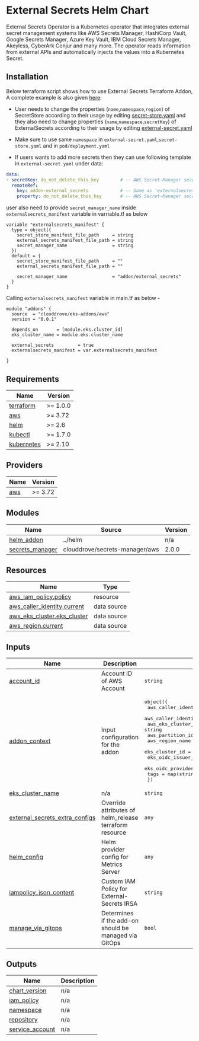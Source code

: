 # External Secrets Helm Chart

External Secrets Operator is a Kubernetes operator that integrates external secret management systems like AWS Secrets Manager, HashiCorp Vault, Google Secrets Manager, Azure Key Vault, IBM Cloud Secrets Manager, Akeyless, CyberArk Conjur and many more. The operator reads information from external APIs and automatically injects the values into a Kubernetes Secret.

## Installation
Below terraform script shows how to use External Secrets Terraform Addon, A complete example is also given [here](https://github.com/clouddrove/terraform-helm-eks-addons/blob/master/_examples/complete/main.tf).

- User needs to change the properties (`name`,`namespace`,`region`) of SecretStore according to their usage by editing [secret-store.yaml](https://github.com/clouddrove/terraform-aws-eks-addons/blob/master/_examples/complete/config/external-secret/secret-store.yaml)
and they also need to change properties (`name`,`namespace`,`secretKey`) of ExternalSecrets according to their usage by editing  [external-secret.yaml](https://github.com/clouddrove/terraform-aws-eks-addons/blob/master/_examples/complete/config/external-secret/external-secret.yaml)

- Make sure to use same `namespace` in `external-secret.yaml`,`secret-store.yaml` and in `pod/deployment.yaml`

- If users wants to add more secrets then they can use following template in `external-secret.yaml` under data:

```yml
data:
- secretKey: do_not_delete_this_key        # -- AWS Secret-Manager secret key
  remoteRef:
    key: addon-external_secrets            # -- Same as 'externalsecrets_manifest["secret_manager_name"]
    property: do_not_delete_this_key       # -- AWS Secret-Manager secret key
```
user also need to provide `secret_manager_name` inside `externalsecrets_manifest` variable in varriable.tf as below
```hcl
variable "externalsecrets_manifest" {
  type = object({
    secret_store_manifest_file_path     = string
    external_secrets_manifest_file_path = string
    secret_manager_name                 = string
  })
  default = {
    secret_store_manifest_file_path     = ""
    external_secrets_manifest_file_path = ""

    secret_manager_name                 = "addon/external_secrets"
  }
}
```

Calling `externalsecrets_manifest` variable in main.tf as below -
```hcl
module "addons" {
  source  = "clouddrove/eks-addons/aws"
  version = "0.0.1"
  
  depends_on       = [module.eks.cluster_id]
  eks_cluster_name = module.eks.cluster_name

  external_secrets         = true
  externalsecrets_manifest = var.externalsecrets_manifest
  
}
```

<!-- BEGINNING OF PRE-COMMIT-TERRAFORM DOCS HOOK -->
## Requirements

| Name | Version |
|------|---------|
| <a name="requirement_terraform"></a> [terraform](#requirement\_terraform) | >= 1.0.0 |
| <a name="requirement_aws"></a> [aws](#requirement\_aws) | >= 3.72 |
| <a name="requirement_helm"></a> [helm](#requirement\_helm) | >= 2.6 |
| <a name="requirement_kubectl"></a> [kubectl](#requirement\_kubectl) | >= 1.7.0 |
| <a name="requirement_kubernetes"></a> [kubernetes](#requirement\_kubernetes) | >= 2.10 |

## Providers

| Name | Version |
|------|---------|
| <a name="provider_aws"></a> [aws](#provider\_aws) | >= 3.72 |

## Modules

| Name | Source | Version |
|------|--------|---------|
| <a name="module_helm_addon"></a> [helm\_addon](#module\_helm\_addon) | ../helm | n/a |
| <a name="module_secrets_manager"></a> [secrets\_manager](#module\_secrets\_manager) | clouddrove/secrets-manager/aws | 2.0.0 |

## Resources

| Name | Type |
|------|------|
| [aws_iam_policy.policy](https://registry.terraform.io/providers/hashicorp/aws/latest/docs/resources/iam_policy) | resource |
| [aws_caller_identity.current](https://registry.terraform.io/providers/hashicorp/aws/latest/docs/data-sources/caller_identity) | data source |
| [aws_eks_cluster.eks_cluster](https://registry.terraform.io/providers/hashicorp/aws/latest/docs/data-sources/eks_cluster) | data source |
| [aws_region.current](https://registry.terraform.io/providers/hashicorp/aws/latest/docs/data-sources/region) | data source |

## Inputs

| Name | Description | Type | Default | Required |
|------|-------------|------|---------|:--------:|
| <a name="input_account_id"></a> [account\_id](#input\_account\_id) | Account ID of AWS Account | `string` | n/a | yes |
| <a name="input_addon_context"></a> [addon\_context](#input\_addon\_context) | Input configuration for the addon | <pre>object({<br>    aws_caller_identity_account_id = string<br>    aws_caller_identity_arn        = string<br>    aws_eks_cluster_endpoint       = string<br>    aws_partition_id               = string<br>    aws_region_name                = string<br>    eks_cluster_id                 = string<br>    eks_oidc_issuer_url            = string<br>    eks_oidc_provider_arn          = string<br>    tags                           = map(string)<br>  })</pre> | n/a | yes |
| <a name="input_eks_cluster_name"></a> [eks\_cluster\_name](#input\_eks\_cluster\_name) | n/a | `string` | `""` | no |
| <a name="input_external_secrets_extra_configs"></a> [external\_secrets\_extra\_configs](#input\_external\_secrets\_extra\_configs) | Override attributes of helm\_release terraform resource | `any` | `{}` | no |
| <a name="input_helm_config"></a> [helm\_config](#input\_helm\_config) | Helm provider config for Metrics Server | `any` | `{}` | no |
| <a name="input_iampolicy_json_content"></a> [iampolicy\_json\_content](#input\_iampolicy\_json\_content) | Custom IAM Policy for External-Secrets IRSA | `string` | `null` | no |
| <a name="input_manage_via_gitops"></a> [manage\_via\_gitops](#input\_manage\_via\_gitops) | Determines if the add-on should be managed via GitOps | `bool` | `false` | no |

## Outputs

| Name | Description |
|------|-------------|
| <a name="output_chart_version"></a> [chart\_version](#output\_chart\_version) | n/a |
| <a name="output_iam_policy"></a> [iam\_policy](#output\_iam\_policy) | n/a |
| <a name="output_namespace"></a> [namespace](#output\_namespace) | n/a |
| <a name="output_repository"></a> [repository](#output\_repository) | n/a |
| <a name="output_service_account"></a> [service\_account](#output\_service\_account) | n/a |
<!-- END OF PRE-COMMIT-TERRAFORM DOCS HOOK -->